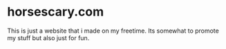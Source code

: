 # horsescary.com 
This is just a website that i made on my freetime. Its somewhat to promote my stuff but also just for fun.
